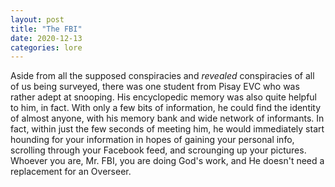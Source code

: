 ```yaml
---
layout: post
title: "The FBI"
date: 2020-12-13
categories: lore
---
```


Aside from all the supposed conspiracies and *revealed* conspiracies of all of us being surveyed, there was one student from Pisay EVC who was rather adept at snooping. His encyclopedic memory was also quite helpful to him, in fact. With only a few bits of information, he could find the identity of almost anyone, with his memory bank and wide network of informants. In fact, within just the few seconds of meeting him, he would immediately start hounding for your information in hopes of gaining your personal info, scrolling through your Facebook feed, and scrounging up your pictures. Whoever you are, Mr. FBI, you are doing God's work, and He doesn't need a replacement for an Overseer.